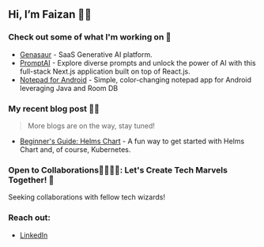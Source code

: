 ##  Hi, I’m Faizan 👋🏻
### Check out some of what I'm working on 🦾
- [Genasaur](https://github.com/DevFaizann/genasaur) - SaaS Generative AI platform.
- [PromptAI](https://github.com/DevFaizann/PromptAI) - Explore diverse prompts and unlock the power of AI with this full-stack Next.js application built on top of React.js.
- [Notepad for Android](https://github.com/DevFaizann/Notepad-Color-Notes) - Simple, color-changing notepad app for Android leveraging Java and Room DB
  
### My recent blog post ✍🏻
> More blogs are on the way, stay tuned!
- [Beginner's Guide: Helms Chart](https://medium.com/@faizanmansuri.work/fun-and-easy-guide-to-helm-charts-for-kubernetes-dae75435c30f) - A fun way to get started with Helms Chart and, of course, Kubernetes.

### Open to Collaborations🫱🏼‍🫲🏼: Let's Create Tech Marvels Together! 🚀

Seeking collaborations with fellow tech wizards!

### Reach out:
- [LinkedIn](https://www.linkedin.com/in/faizanmansuri/)

<!---
DevFaizann/DevFaizann is a ✨ special ✨ repository because its `README.md` (this file) appears on your GitHub profile.
You can click the Preview link to take a look at your changes.
--->
